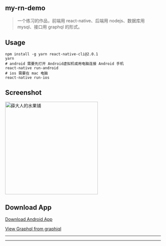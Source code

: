 my-rn-demo
---
> 一个练习的作品，前端用 react-native、后端用 nodejs、数据库用 mysql、接口用 graphql 的形式。

Usage
---

```shell
npm install -g yarn react-native-cli@2.0.1
yarn
# android 需要先打开 Android虚拟机或用电脑连接 Android 手机
react-native run-android
# ios 需要在 mac 电脑
react-native run-ios
```


Screenshot
---

<img src="http://img-mk.lingximu.com/da81e3c568529128a49b8fdc99fdf5eb.gif" width="300" alt="薛大人的水果铺"/>


Download App
---
[Download Android App](http://lingximu.com:9000/fruits.apk)

[View Graphql from graphiql](http://lingximu.com:9000/graphiql)


---

----

